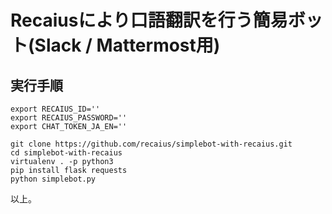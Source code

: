 Recaiusにより口語翻訳を行う簡易ボット(Slack / Mattermost用)
====

実行手順
----

```
export RECAIUS_ID=''
export RECAIUS_PASSWORD=''
export CHAT_TOKEN_JA_EN=''

git clone https://github.com/recaius/simplebot-with-recaius.git
cd simplebot-with-recaius
virtualenv . -p python3
pip install flask requests
python simplebot.py
```

以上。
